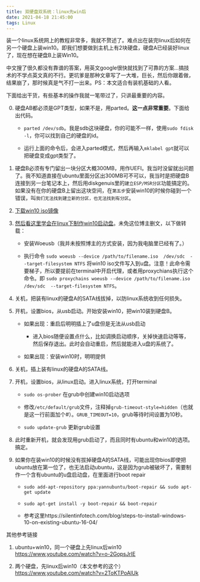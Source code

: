 ```yaml
---
title: 双硬盘双系统：linux先win后
date: 2021-04-18 21:45:00
tags: Linux
---
```


装一个linux系统网上的教程非常多，我就不赘述了。难点出在装完linux后如何在另一个硬盘上装win10。即我们想要做到主机上有2块硬盘，硬盘A已经装好linux了，现在想在硬盘B上装Win10。 

中文搜了很久都没有靠谱的答案，用英文google很快就找到了可靠的方案...搞技术的不学点英文真的不行。更坑爹是那种文章写了一大堆，巨长，然后你跟着做，结果崩了，那时候真是气不打一出来。PS：本文适合有装机基础的人看。

下面给出干货，有些基本的操作我就一笔带过了，只讲最重要的内容。

0. 硬盘AB都必须是GPT类型，如果不是，用parted。**这一点非常重要**。下面给出代码。

    - `parted /dev/sdb`。我是sdb这块硬盘，你的可能不一样，使用`sudo fdisk -l`，你可以找到自己的硬盘的id。

    - 运行上面的命令后，会进入parted模式，然后再输入`mklabel gpt`就可以把硬盘变成gpt类型了。

1. 硬盘B必须有专门留出一块分区大概300MB，用作UEFI。我当时没留就出问题了。我不知道直接在ubuntu里面分区出300MB可不可以，我当时是把硬盘B连接到另一台笔记本上，然后用diskgenuis里的`建立ESP/MSR分区`功能搞定的。如果没有在你的硬盘B上留出这块空间，在`第五步`安装win10的时候你碰到一个错误，叫`我们无法找到建立新的分区，也无法找到有分区`。

2. [下载win10 iso镜像](https://www.microsoft.com/zh-cn/software-download/windows10ISO)

3. [然后看这里学会在linux下制作win10启动盘](https://10101.io/2019/01/20/create-bootable-windows-usb-in-linux)。未免这位博主删文，以下做转载：
   
   - 安装Woeusb（我并未按照博主的方式安装，因为我电脑里已经有了。）

   - 执行命令 `sudo woeusb --device /path/to/filename.iso  /dev/sdc  --target-filesystem NTFS` 将win10 iso文件写入到u盘。注意！此命令需要梯子，所以要提前在terminal中开启代理，或者用proxychians执行这个命令。即 `sudo proxychains woeusb --device /path/to/filename.iso  /dev/sdc  --target-filesystem NTFS`。

4. 关机，把装有linux的硬盘A的SATA线拔掉，以防linux系统收到任何损失。

5. 开机，设置bios，从usb启动。开始安装win10，把win10装到硬盘B。

    - 如果出现：重启后明明插上了u盘但是无法从usb启动

        - 进入bios随便设置点什么，比如调换启动顺序，关掉快速启动等等，然后保存退出。此时会自动重启，然后就能进入u盘的系统了。

    - 如果出现：安装win10时，明明提供

6. 关机，插上装有linux的硬盘A的SATA线。
   
7. 开机，设置bios，从linux启动。进入linux系统，打开terminal

    - `sudo os-prober` 在grub中创建win10启动选项

    - 修改`/etc/default/grub`文件，注释掉`grub-timeout-style=hidden`（也就是这一行前面加个#）。`GRUB_TIMEOUT=10`，grub等待时间设置为10秒。

    - `sudo update-grub` 更新grub设置

8. 此时重新开机，就会发现用grub启动了，而且同时有ubuntu和win10的选项。搞定。


9.  如果你在装win10的时候没有拔掉硬盘A的SATA线，可能出现你bios即使把ubuntu放在第一位了，也无法启动ubuntu，这是因为grub被破坏了，需要制作一个含有ubuntu的u盘启动盘，在里面进行boot repair
    - `sudo add-apt-repository ppa:yannubuntu/boot-repair && sudo apt-get update`
    
    - `sudo apt-get install -y boot-repair && boot-repair`
    
    - 参考这里https://silentinfotech.com/blog/steps-to-install-windows-10-on-existing-ubuntu-16-04/

其他参考链接

1.  ubuntu+win10，同一个硬盘上先linux后win10 https://www.youtube.com/watch?v=o-2GopsJrIE 

2.  两个硬盘，先linux后win10（本文参考的这个） https://www.youtube.com/watch?v=2ToKTPoAlUk 